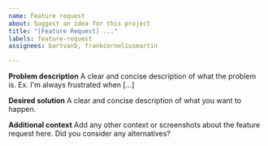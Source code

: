 ```yaml
---
name: Feature request
about: Suggest an idea for this project
title: "[Feature Request] ..."
labels: feature-request
assignees: bartvanb, frankcorneliusmartin

---
```


**Problem description**
A clear and concise description of what the problem is. Ex. I'm always frustrated when [...]

**Desired solution**
A clear and concise description of what you want to happen.

**Additional context**
Add any other context or screenshots about the feature request here. Did you consider any alternatives?
